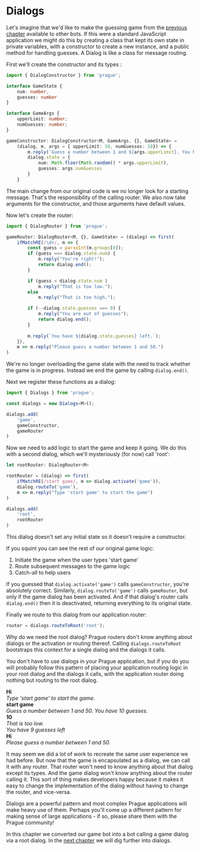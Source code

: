 # Dialogs

Let's imagine that we'd like to make the guessing game from the [previous chapter](State.md) available to other bots. If this were a standard JavaScript application we might do this by creating a class that kept its own state in private variables, with a constructor to create a new instance, and a public method for handling guesses. A Dialog is like a class for message routing.

First we'll create the constructor and its types :

```typescript
import { DialogConstructor } from 'prague';

interface GameState {
    num: number,
    guesses: number
}

interface GameArgs {
    upperLimit: number;
    numGuesses: number;
}

gameConstructor: DialogConstructor<M, GameArgs, {}, GameState> = 
    (dialog, m, args = { upperLimit: 50, numGuesses: 10}) => {
        m.reply(`Guess a number between 1 and ${args.upperLimit}. You have ${args.numGuesses} guesses.`);
        dialog.state = {
            num: Math.floor(Math.random() * args.upperLimit),
            guesses: args.numGuesses
        }
    }
```

The main change from our original code is we no longer look for a starting message. That's the responsibility of the calling router. We also now take arguments for the constructor, and those arguments have default values.

Now let's create the router:

```typescript
import { DialogRouter } from 'prague';

gameRouter: DialogRouter<M, {}, GameState> = (dialog) => first(
    ifMatchRE(/\d+/, m => {
        const guess = parseInt(m.groups[0]);
        if (guess === dialog.state.num) {
            m.reply("You're right!");
            return dialog.end();
        }

        if (guess < dialog.state.num )
            m.reply("That is too low.");
        else
            m.reply("That is too high.");

        if (--dialog.state.guesses === 0) {
            m.reply("You are out of guesses");
            return dialog.end();
        }
        
        m.reply(`You have ${dialog.state.guesses} left.`);
    }),
    m => m.reply("Please guess a number between 1 and 50.")
)
```

We're no longer overloading the game state with the need to track whether the game is in progress. Instead we end the game by calling `dialog.end()`. 

Next we register these functions as a dialog:

```typescript
import { Dialogs } from 'prague';

const dialogs = new Dialogs<M>();

dialogs.add(
    'game',
    gameConstructor,
    gameRouter
)
```

Now we need to add logic to start the game and keep it going. We do this with a second dialog, which we'll mysteriously (for now) call 'root':

```typescript
let rootRouter: DialogRouter<M>

rootRouter = (dialog) => first(
    ifMatchRE(/start game/, m => dialog.activate('game')),
    dialog.routeTo('game'),
    m => m.reply("Type 'start game' to start the game")
)

dialogs.add(
    'root',
    rootRouter
)
```

This dialog doesn't set any initial state so it doesn't require a constructor.

If you squint you can see the rest of our original game logic:

1. Initiate the game when the user types 'start game'
2. Route subsequent messages to the game logic
3. Catch-all to help users

If you guessed that `dialog.activate('game')` calls `gameConstructor`, you're absolutely correct. Similarly, `dialog.routeTo('game')` calls `gameRouter`, but only if the game dialog has been activated. And if that dialog's router calls `dialog.end()` then it is deactivated, returning everything to its original state.

Finally we route to this dialog from our application router:

```typescript
router = dialogs.routeToRoot('root');
```

Why do we need the root dialog? Prague routers don't know anything about dialogs or the activation or routing thereof. Calling `dialogs.routeToRoot` bootstraps this context for a single dialog and the dialogs it calls.

You don't have to use dialogs in your Prague application, but if you do you will probably follow this pattern of placing your application routing logic in your root dialog and the dialogs it calls, with the application router doing nothing but routing to the root dialog.

>
**Hi**  
*Type 'start game' to start the game.*  
**start game**  
*Guess a number between 1 and 50. You have 10 guesses.*  
**10**  
*That is too low.*  
*You have 9 guesses left*  
**Hi**  
*Please guess a number between 1 and 50.*  

It may seem we did a lot of work to recreate the same user experience we had before. But now that the game is encapsulated as a dialog, we can call it with any router. That router won't need to know anything about that dialog except its types. And the game dialog won't know anything about the router calling it. This sort of thing makes developers happy because it makes it easy to change the implementation of the dialog without having to change the router, and vice-versa.

Dialogs are a powerful pattern and most complex Prague applications will make heavy use of them. Perhaps you'll come up a different pattern for making sense of large applications - if so, please share them with the Prague community!

In this chapter we converted our game bot into a bot calling a game dialog via a root dialog. In the [next chapter](MoreDialogs.md) we will dig further into dialogs.

